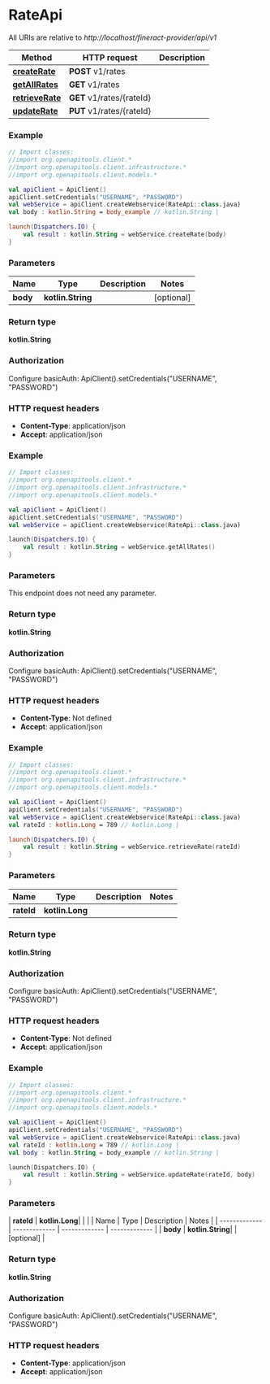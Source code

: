 # RateApi

All URIs are relative to *http://localhost/fineract-provider/api/v1*

| Method | HTTP request | Description |
| ------------- | ------------- | ------------- |
| [**createRate**](RateApi.md#createRate) | **POST** v1/rates |  |
| [**getAllRates**](RateApi.md#getAllRates) | **GET** v1/rates |  |
| [**retrieveRate**](RateApi.md#retrieveRate) | **GET** v1/rates/{rateId} |  |
| [**updateRate**](RateApi.md#updateRate) | **PUT** v1/rates/{rateId} |  |





### Example
```kotlin
// Import classes:
//import org.openapitools.client.*
//import org.openapitools.client.infrastructure.*
//import org.openapitools.client.models.*

val apiClient = ApiClient()
apiClient.setCredentials("USERNAME", "PASSWORD")
val webService = apiClient.createWebservice(RateApi::class.java)
val body : kotlin.String = body_example // kotlin.String | 

launch(Dispatchers.IO) {
    val result : kotlin.String = webService.createRate(body)
}
```

### Parameters
| Name | Type | Description  | Notes |
| ------------- | ------------- | ------------- | ------------- |
| **body** | **kotlin.String**|  | [optional] |

### Return type

**kotlin.String**

### Authorization


Configure basicAuth:
    ApiClient().setCredentials("USERNAME", "PASSWORD")

### HTTP request headers

 - **Content-Type**: application/json
 - **Accept**: application/json




### Example
```kotlin
// Import classes:
//import org.openapitools.client.*
//import org.openapitools.client.infrastructure.*
//import org.openapitools.client.models.*

val apiClient = ApiClient()
apiClient.setCredentials("USERNAME", "PASSWORD")
val webService = apiClient.createWebservice(RateApi::class.java)

launch(Dispatchers.IO) {
    val result : kotlin.String = webService.getAllRates()
}
```

### Parameters
This endpoint does not need any parameter.

### Return type

**kotlin.String**

### Authorization


Configure basicAuth:
    ApiClient().setCredentials("USERNAME", "PASSWORD")

### HTTP request headers

 - **Content-Type**: Not defined
 - **Accept**: application/json




### Example
```kotlin
// Import classes:
//import org.openapitools.client.*
//import org.openapitools.client.infrastructure.*
//import org.openapitools.client.models.*

val apiClient = ApiClient()
apiClient.setCredentials("USERNAME", "PASSWORD")
val webService = apiClient.createWebservice(RateApi::class.java)
val rateId : kotlin.Long = 789 // kotlin.Long | 

launch(Dispatchers.IO) {
    val result : kotlin.String = webService.retrieveRate(rateId)
}
```

### Parameters
| Name | Type | Description  | Notes |
| ------------- | ------------- | ------------- | ------------- |
| **rateId** | **kotlin.Long**|  | |

### Return type

**kotlin.String**

### Authorization


Configure basicAuth:
    ApiClient().setCredentials("USERNAME", "PASSWORD")

### HTTP request headers

 - **Content-Type**: Not defined
 - **Accept**: application/json




### Example
```kotlin
// Import classes:
//import org.openapitools.client.*
//import org.openapitools.client.infrastructure.*
//import org.openapitools.client.models.*

val apiClient = ApiClient()
apiClient.setCredentials("USERNAME", "PASSWORD")
val webService = apiClient.createWebservice(RateApi::class.java)
val rateId : kotlin.Long = 789 // kotlin.Long | 
val body : kotlin.String = body_example // kotlin.String | 

launch(Dispatchers.IO) {
    val result : kotlin.String = webService.updateRate(rateId, body)
}
```

### Parameters
| **rateId** | **kotlin.Long**|  | |
| Name | Type | Description  | Notes |
| ------------- | ------------- | ------------- | ------------- |
| **body** | **kotlin.String**|  | [optional] |

### Return type

**kotlin.String**

### Authorization


Configure basicAuth:
    ApiClient().setCredentials("USERNAME", "PASSWORD")

### HTTP request headers

 - **Content-Type**: application/json
 - **Accept**: application/json

